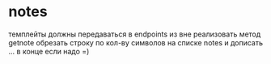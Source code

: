 # notes

темплейты должны передаваться в endpoints из вне
реализовать метод getnote
обрезать строку по кол-ву символов на списке notes и дописать ... в конце если надо =)
